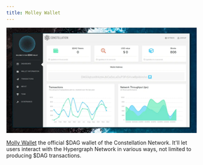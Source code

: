```yaml
---
title: Molley Wallet
---
```


![Molly Wallet](../../../../assets/showcase-images/mollywallet.webp)

[Molly Wallet](https://github.com/grvlle/constellation_wallet/) the official
$DAG wallet of the Constellation Network. It'll let users interact with the
Hypergraph Network in various ways, not limited to producing $DAG transactions.
